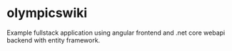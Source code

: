 # olympicswiki

Example fullstack application using angular frontend and .net core webapi backend with entity framework.

